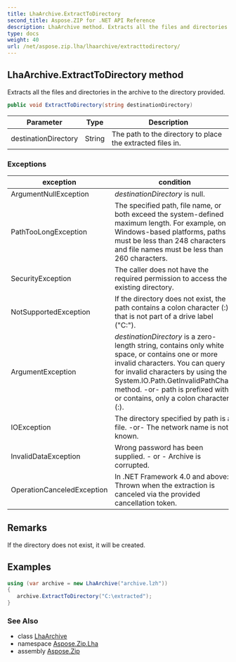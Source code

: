 ```yaml
---
title: LhaArchive.ExtractToDirectory
second_title: Aspose.ZIP for .NET API Reference
description: LhaArchive method. Extracts all the files and directories in the archive to the directory provided
type: docs
weight: 40
url: /net/aspose.zip.lha/lhaarchive/extracttodirectory/
---
```

## LhaArchive.ExtractToDirectory method

Extracts all the files and directories in the archive to the directory provided.

```csharp
public void ExtractToDirectory(string destinationDirectory)
```

| Parameter | Type | Description |
| --- | --- | --- |
| destinationDirectory | String | The path to the directory to place the extracted files in. |

### Exceptions

| exception | condition |
| --- | --- |
| ArgumentNullException | *destinationDirectory* is null. |
| PathTooLongException | The specified path, file name, or both exceed the system-defined maximum length. For example, on Windows-based platforms, paths must be less than 248 characters and file names must be less than 260 characters. |
| SecurityException | The caller does not have the required permission to access the existing directory. |
| NotSupportedException | If the directory does not exist, the path contains a colon character (:) that is not part of a drive label ("C:\"). |
| ArgumentException | *destinationDirectory* is a zero-length string, contains only white space, or contains one or more invalid characters. You can query for invalid characters by using the System.IO.Path.GetInvalidPathChars method. -or- path is prefixed with, or contains, only a colon character (:). |
| IOException | The directory specified by path is a file. -or- The network name is not known. |
| InvalidDataException | Wrong password has been supplied. - or - Archive is corrupted. |
| OperationCanceledException | In .NET Framework 4.0 and above: Thrown when the extraction is canceled via the provided cancellation token. |

## Remarks

If the directory does not exist, it will be created.

## Examples

```csharp
using (var archive = new LhaArchive("archive.lzh")) 
{ 
   archive.ExtractToDirectory("C:\extracted");
}
```

### See Also

* class [LhaArchive](../)
* namespace [Aspose.Zip.Lha](../../lhaarchive/)
* assembly [Aspose.Zip](../../../)


